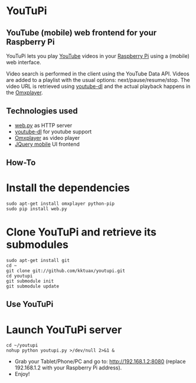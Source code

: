 YouTuPi
=======

YouTube (mobile) web frontend for your Raspberry Pi
---------------------------------------------------

YouTuPi lets you play [YouTube](http://www.youtube.com/) videos in your [Raspberry Pi](http://www.raspberrypi.org/) using a (mobile) web interface. 

Video search is performed in the client using the YouTube Data API. Videos are added to a playlist with the usual options: next/pause/resume/stop. The video URL is retrieved using [youtube-dl](http://rg3.github.com/youtube-dl/) and the actual playback happens in the [Omxplayer](https://github.com/huceke/omxplayer).

Technologies used
-----------------

 * [web.py](http://webpy.org/) as HTTP server 
 * [youtube-dl](http://rg3.github.com/youtube-dl/) for youtube support  
 * [Omxplayer](https://github.com/huceke/omxplayer) as video player
 * [JQuery mobile](http://jquerymobile.com) UI frontend

How-To
----------

# Install the dependencies

    sudo apt-get install omxplayer python-pip
    sudo pip install web.py

# Clone YouTuPi and retrieve its submodules

    sudo apt-get install git
    cd ~
    git clone git://github.com/kktuax/youtupi.git
    cd youtupi
    git submodule init
    git submodule update

Use YouTuPi
-----------

# Launch YouTuPi server

    cd ~/youtupi
    nohup python youtupi.py >/dev/null 2>&1 &

 * Grab your Tablet/Phone/PC and go to: http://192.168.1.2:8080 (replace 192.168.1.2 with your Raspberry Pi address).
 * Enjoy!
